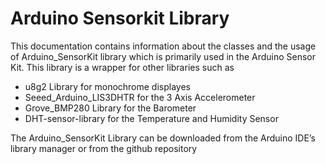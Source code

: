# Arduino Sensorkit Library

This documentation contains information about the classes and the usage of Arduino_SensorKit library which is primarily used in the Arduino Sensor Kit. This library is a wrapper for other libraries such as

* u8g2 Library for monochrome displayes
* Seeed_Arduino_LIS3DHTR for the 3 Axis Accelerometer
* Grove_BMP280 Library for the Barometer
* DHT-sensor-library for the Temperature and Humidity Sensor

The Arduino_SensorKit Library can be downloaded from the Arduino IDE’s library manager or from the github repository
